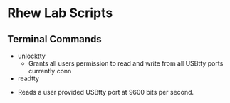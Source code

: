 # Rhew Lab Scripts

## Terminal Commands
- unlocktty
  * Grants all users permission to read and write from all USBtty ports currently conn
 - readtty
  * Reads a user provided USBtty port at 9600 bits per second.
